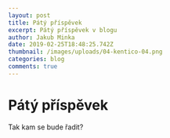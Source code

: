 ```yaml
---
layout: post
title: Pátý příspěvek
excerpt: Pátý příspěvek v blogu
author: Jakub Minka
date: 2019-02-25T18:48:25.742Z
thumbnail: /images/uploads/04-kentico-04.png
categories: blog
comments: true
---
```

# Pátý příspěvek

Tak kam se bude řadit?
